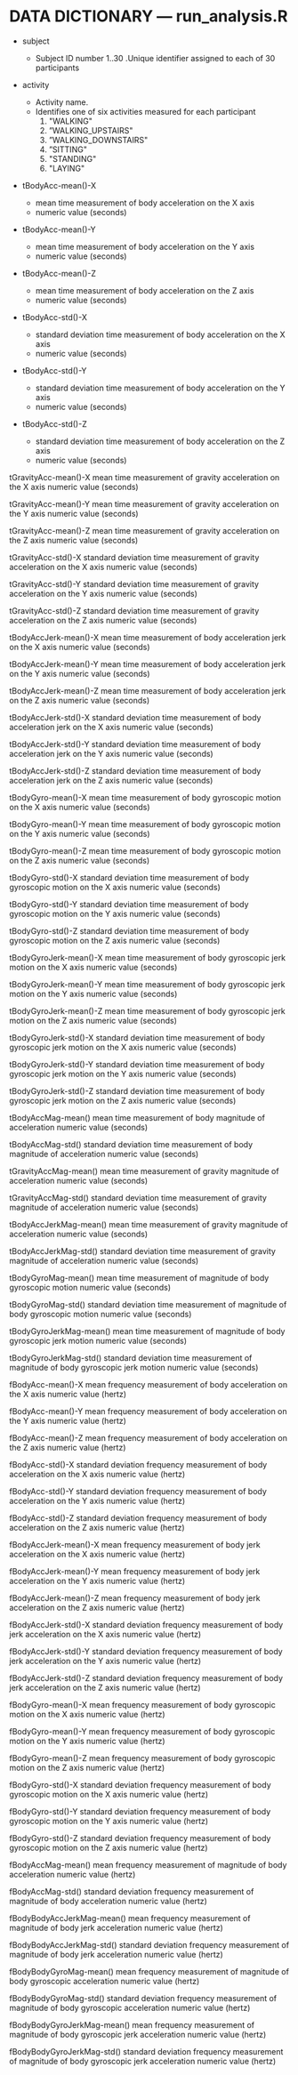 # DATA DICTIONARY — run_analysis.R 

- subject
	- Subject ID number
		1..30 .Unique identifier assigned to each of 30 participants  
 
- activity 
	- Activity name. 
	- Identifies one of six activities measured for each participant
		1. "WALKING"
		2. ”WALKING_UPSTAIRS"
		3. ”WALKING_DOWNSTAIRS"
		4. ”SITTING"
		5. "STANDING"
		6. "LAYING" 
 
- tBodyAcc-mean()-X  
	- mean time measurement of body acceleration on the X axis
	- numeric value (seconds)
 
- tBodyAcc-mean()-Y 
	- mean time measurement of body acceleration on the Y axis
	- numeric value (seconds)
 
- tBodyAcc-mean()-Z  
 	- mean time measurement of body acceleration on the Z axis
	- numeric value (seconds)

- tBodyAcc-std()-X 
	- standard deviation time measurement of body acceleration on the X axis
	- numeric value (seconds)

- tBodyAcc-std()-Y 
	- standard deviation time measurement of body acceleration on the Y axis
	- numeric value (seconds)
 
- tBodyAcc-std()-Z 
	- standard deviation time measurement of body acceleration on the Z axis
	- numeric value (seconds)

tGravityAcc-mean()-X 
 	mean time measurement of gravity acceleration on the X axis
	numeric value (seconds)

tGravityAcc-mean()-Y 
 	mean time measurement of gravity acceleration on the Y axis
	numeric value (seconds)
 
tGravityAcc-mean()-Z 
 	mean time measurement of gravity acceleration on the Z axis
	numeric value (seconds)

tGravityAcc-std()-X 
 	standard deviation time measurement of gravity acceleration on the X axis
	numeric value (seconds)

tGravityAcc-std()-Y 
 	standard deviation time measurement of gravity acceleration on the Y axis
	numeric value (seconds)
 
tGravityAcc-std()-Z 
 	standard deviation time measurement of gravity acceleration on the Z axis
	numeric value (seconds)

tBodyAccJerk-mean()-X 
	mean time measurement of body acceleration jerk on the X axis
	numeric value (seconds) 

tBodyAccJerk-mean()-Y 
	mean time measurement of body acceleration jerk on the Y axis
	numeric value (seconds) 
 
tBodyAccJerk-mean()-Z 
	mean time measurement of body acceleration jerk on the Z axis
	numeric value (seconds) 

tBodyAccJerk-std()-X 
	standard deviation time measurement of body acceleration jerk on the X axis
	numeric value (seconds) 
 
tBodyAccJerk-std()-Y 
	standard deviation time measurement of body acceleration jerk on the Y axis
	numeric value (seconds) 
 
tBodyAccJerk-std()-Z 
	standard deviation time measurement of body acceleration jerk on the Z axis
	numeric value (seconds) 
 
tBodyGyro-mean()-X 
	mean time measurement of body gyroscopic motion on the X axis
	numeric value (seconds) 
 
tBodyGyro-mean()-Y 
	mean time measurement of body gyroscopic motion on the Y axis
	numeric value (seconds) 
 
tBodyGyro-mean()-Z 
	mean time measurement of body gyroscopic motion on the Z axis
	numeric value (seconds) 
 
tBodyGyro-std()-X 
	standard deviation time measurement of body gyroscopic motion on the X axis
	numeric value (seconds) 
 
tBodyGyro-std()-Y 
	standard deviation time measurement of body gyroscopic motion on the Y axis
	numeric value (seconds)  
 
tBodyGyro-std()-Z 
	standard deviation time measurement of body gyroscopic motion on the Z axis
	numeric value (seconds)  
 
tBodyGyroJerk-mean()-X 
 	mean time measurement of body gyroscopic jerk motion on the X axis
	numeric value (seconds) 
 
tBodyGyroJerk-mean()-Y 
 	mean time measurement of body gyroscopic jerk motion on the Y axis
	numeric value (seconds)  
 
tBodyGyroJerk-mean()-Z 
 	mean time measurement of body gyroscopic jerk motion on the Z axis
	numeric value (seconds) 
 
tBodyGyroJerk-std()-X 
 	standard deviation time measurement of body gyroscopic jerk motion on the X axis
	numeric value (seconds) 
 
tBodyGyroJerk-std()-Y 
 	standard deviation time measurement of body gyroscopic jerk motion on the Y axis
	numeric value (seconds)  
 
tBodyGyroJerk-std()-Z 
 	standard deviation time measurement of body gyroscopic jerk motion on the Z axis
	numeric value (seconds) 
 
tBodyAccMag-mean() 
 	mean time measurement of body magnitude of acceleration
	numeric value (seconds)  
 
tBodyAccMag-std() 
 	standard deviation time measurement of body magnitude of acceleration
	numeric value (seconds)   
 
tGravityAccMag-mean() 
 	mean time measurement of gravity magnitude of acceleration
	numeric value (seconds)   
 
tGravityAccMag-std() 
 	standard deviation time measurement of gravity magnitude of acceleration
	numeric value (seconds)   
 
tBodyAccJerkMag-mean() 
 	mean time measurement of gravity magnitude of acceleration
	numeric value (seconds)    
 
tBodyAccJerkMag-std() 
 	standard deviation time measurement of gravity magnitude of acceleration
	numeric value (seconds)    
 
tBodyGyroMag-mean() 
 	mean time measurement of magnitude of body gyroscopic motion
	numeric value (seconds)     
 
tBodyGyroMag-std() 
 	standard deviation time measurement of magnitude of body gyroscopic motion
	numeric value (seconds)     
 
tBodyGyroJerkMag-mean() 
 	mean time measurement of magnitude of body gyroscopic jerk motion
	numeric value (seconds)      
 
tBodyGyroJerkMag-std() 
 	standard deviation time measurement of magnitude of body gyroscopic jerk motion
	numeric value (seconds)      
 
fBodyAcc-mean()-X 
 	mean frequency measurement of body acceleration on the X axis
	numeric value (hertz)       
 
fBodyAcc-mean()-Y 
 	mean frequency measurement of body acceleration on the Y axis
	numeric value (hertz)
 
fBodyAcc-mean()-Z 
 	mean frequency measurement of body acceleration on the Z axis
	numeric value (hertz) 
 
fBodyAcc-std()-X 
 	standard deviation frequency measurement of body acceleration on the X axis
	numeric value (hertz)
 
fBodyAcc-std()-Y 
 	standard deviation frequency measurement of body acceleration on the Y axis
	numeric value (hertz) 
 
fBodyAcc-std()-Z 
 	standard deviation frequency measurement of body acceleration on the Z axis
	numeric value (hertz)
 
fBodyAccJerk-mean()-X 
 	mean frequency measurement of body jerk acceleration on the X axis
	numeric value (hertz)
 
fBodyAccJerk-mean()-Y 
 	mean frequency measurement of body jerk acceleration on the Y axis
	numeric value (hertz) 
 
fBodyAccJerk-mean()-Z 
 	mean frequency measurement of body jerk acceleration on the Z axis
	numeric value (hertz) 
 
fBodyAccJerk-std()-X 
 	standard deviation frequency measurement of body jerk acceleration on the X axis
	numeric value (hertz)
 
fBodyAccJerk-std()-Y 
 	standard deviation frequency measurement of body jerk acceleration on the Y axis
	numeric value (hertz) 
 
fBodyAccJerk-std()-Z 
 	standard deviation frequency measurement of body jerk acceleration on the Z axis
	numeric value (hertz)
 
fBodyGyro-mean()-X 
 	mean frequency measurement of body gyroscopic motion on the X axis
	numeric value (hertz)
 
fBodyGyro-mean()-Y 
 	mean frequency measurement of body gyroscopic motion on the Y axis
	numeric value (hertz)
 
fBodyGyro-mean()-Z 
 	mean frequency measurement of body gyroscopic motion on the Z axis
	numeric value (hertz)
 
fBodyGyro-std()-X 
 	standard deviation frequency measurement of body gyroscopic motion on the X axis
	numeric value (hertz) 
 
fBodyGyro-std()-Y 
 	standard deviation frequency measurement of body gyroscopic motion on the Y axis
	numeric value (hertz)  
 
fBodyGyro-std()-Z 
 	standard deviation frequency measurement of body gyroscopic motion on the Z axis
	numeric value (hertz) 
 
fBodyAccMag-mean() 
 	mean frequency measurement of magnitude of body acceleration
	numeric value (hertz)  
 
fBodyAccMag-std() 
 	standard deviation frequency measurement of magnitude of body acceleration
	numeric value (hertz)   
 
fBodyBodyAccJerkMag-mean() 
 	mean frequency measurement of magnitude of body jerk acceleration
	numeric value (hertz)   
 
fBodyBodyAccJerkMag-std() 
 	standard deviation frequency measurement of magnitude of body jerk acceleration
	numeric value (hertz)    
 
fBodyBodyGyroMag-mean()
 	mean frequency measurement of magnitude of body gyroscopic acceleration
	numeric value (hertz)   
 
fBodyBodyGyroMag-std() 
 	standard deviation frequency measurement of magnitude of body gyroscopic acceleration
	numeric value (hertz)   
 
fBodyBodyGyroJerkMag-mean() 
 	mean frequency measurement of magnitude of body gyroscopic jerk acceleration
	numeric value (hertz)    
 
fBodyBodyGyroJerkMag-std() 
 	standard deviation frequency measurement of magnitude of body gyroscopic jerk acceleration
	numeric value (hertz) 
